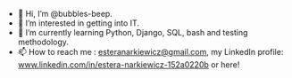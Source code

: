 - 👋 Hi, I’m @bubbles-beep.
- 👀 I’m interested in getting into IT.
- 🌱 I’m currently learning Python, Django, SQL, bash and testing methodology.
- 📫 How to reach me : esteranarkiewicz@gmail.com, my LinkedIn profile: www.linkedin.com/in/estera-narkiewicz-152a0220b or here!


